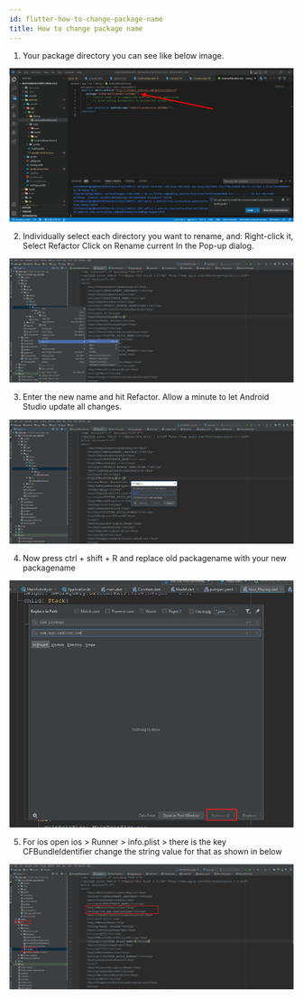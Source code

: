 ```yaml
---
id: flutter-how-to-change-package-name
title: How to change package name
---
```


1. Your package directory you can see like below image.

![Package Structure](/img/packagename_2.png)

2. Individually select each directory you want to rename, and: Right-click it, Select Refactor Click on Rename current In the Pop-up dialog.

![Package Rename](/img/packagename_3.png)

3. Enter the new name and hit Refactor. Allow a minute to let Android Studio update all changes.

![Package Refactor](/img/packagename_4.png)

4. Now press ctrl + shift + R and replace old packagename with your new packagename

![Package Replace](/img/packagename_5.png)

5. For ios open ios > Runner > info.plist > there is the key CFBundleIdentifier change the string value for that as shown in below

![iOS Package](/img/packagename_6.png) 